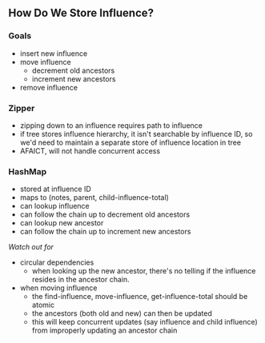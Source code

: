 ## How Do We Store Influence?

### Goals
* insert new influence
* move influence
  * decrement old ancestors
  * increment new ancestors
* remove influence

### Zipper

* zipping down to an influence requires path to influence
* if tree stores influence hierarchy, it isn't searchable by influence ID, so we'd need to maintain a separate store of influence location in tree
* AFAICT, will not handle concurrent access

### HashMap

* stored at influence ID
* maps to (notes, parent, child-influence-total)
* can lookup influence
* can follow the chain up to decrement old ancestors
* can lookup new ancestor
* can follow the chain up to increment new ancestors

_Watch out for_

* circular dependencies
  * when looking up the new ancestor, there's no telling if the influence resides in the ancestor chain.
* when moving influence
  * the find-influence, move-influence, get-influence-total should be atomic
  * the ancestors (both old and new) can then be updated
  * this will keep concurrent updates (say influence and child influence) from improperly updating an ancestor chain

